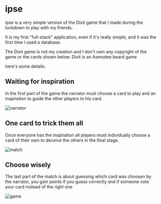 # ipse
ipse is a very simple version of the Dixit game that I made during the lockdown to play with my friends.

It is my first "full-stack" application, even if it's really simple, and it was the first time I used a database.

The Dixit game is not my creation and I don't own any copyright of the game or the cards shown below. Dixit is an Asmodee beard game

here's some details:

## Waiting for inspiration
In the first part of the game the narrator must choose a card to play and an inspiration to guide the other players to his card.

![narrator](https://i.ibb.co/3v4gMc2/ipse-narratore.png)

## One card to trick them all

Once everyone has the inspiration all players must individually choose a card of their own to deceive the others in the final stage.

![match](https://i.ibb.co/FmJqQXZ/ipse-match.png)

## Choose wisely

The last part of the match is about guessing which card was choosen by the narrator, you gain points if you guess correctly and if someone vote your card instead of the right one

![game](https://i.ibb.co/T4D11dk/ipse-game.png)
